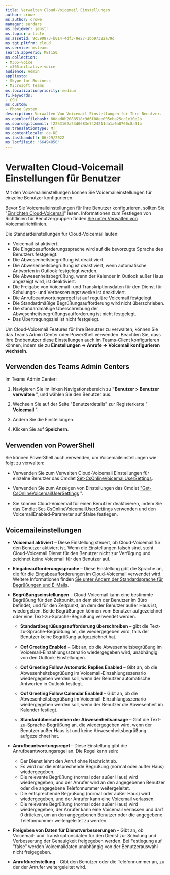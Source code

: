 ```yaml
---
title: Verwalten Cloud-Voicemail Einstellungen
author: crowe
ms.author: crowe
manager: serdars
ms.reviewer: jenstr
ms.topic: article
ms.assetid: 9c590873-b014-4df3-9e27-1bb97322a79d
ms.tgt.pltfrm: cloud
ms.service: msteams
search.appverid: MET150
ms.collection:
- M365-voice
- m365initiative-voice
audience: Admin
appliesto:
- Skype for Business
- Microsoft Teams
ms.localizationpriority: medium
f1.keywords:
- CSH
ms.custom:
- Phone System
description: Verwalten Von Voicemail-Einstellungen für Ihre Benutzer.
ms.openlocfilehash: 80dad0b2088518c9d6f08ee005eba25cc1e10e2b
ms.sourcegitcommit: f2253162a23d0683e7424211da1a0a8760c8a91b
ms.translationtype: MT
ms.contentlocale: de-DE
ms.lasthandoff: 06/29/2022
ms.locfileid: "66494850"
---
```

# <a name="manage-cloud-voicemail-settings-for-users"></a>Verwalten Cloud-Voicemail Einstellungen für Benutzer

Mit den Voicemaileinstellungen können Sie Voicemaileinstellungen für einzelne Benutzer konfigurieren.

Bevor Sie Voicemaileinstellungen für Ihre Benutzer konfigurieren, sollten Sie "[Einrichten Cloud-Voicemail](set-up-phone-system-voicemail.md)" lesen. Informationen zum Festlegen von Richtlinien für Benutzergruppen finden [Sie unter Verwalten von Voicemailrichtlinien](manage-voicemail-policies.md).

Die Standardeinstellungen für Cloud-Voicemail lauten:

- Voicemail ist aktiviert.
- Die Eingabeaufforderungssprache wird auf die bevorzugte Sprache des Benutzers festgelegt.
- Die Abwesenheitsbegrüßung ist deaktiviert.
- Die Abwesenheitsbegrüßung ist deaktiviert, wenn automatische Antworten in Outlook festgelegt werden.
- Die Abwesenheitsbegrüßung, wenn der Kalender in Outlook außer Haus angezeigt wird, ist deaktiviert.
- Die Freigabe von Voicemail- und Transkriptionsdaten für den Dienst für Schulungs- und Verbesserungszwecke ist deaktiviert.
- Die Anrufbeantwortungsregel ist auf reguläre Voicemail festgelegt.
- Die Standardmäßige Begrüßungsaufforderung wird nicht überschrieben.
- Die standardmäßige Überschreibung der Abwesenheitsbegrüßungsaufforderung ist nicht festgelegt.
- Das Übertragungsziel ist nicht festgelegt.


Um Cloud-Voicemail Features für Ihre Benutzer zu verwalten, können Sie das Teams Admin Center oder PowerShell verwenden. Beachten Sie, dass Ihre Endbenutzer diese Einstellungen auch im Teams-Client konfigurieren können, indem sie zu **Einstellungen -> Anrufe -> Voicemail konfigurieren wechseln.**

## <a name="use-teams-admin-center"></a>Verwenden des Teams Admin Centers

Im Teams Admin Center:

1.  Navigieren Sie im linken Navigationsbereich zu **"Benutzer > Benutzer verwalten** ", und wählen Sie den Benutzer aus.

2.  Wechseln Sie auf der Seite "Benutzerdetails" zur Registerkarte " **Voicemail** ".

3.  Ändern Sie die Einstellungen.

4.  Klicken Sie auf **Speichern**.


## <a name="use-powershell"></a>Verwenden von PowerShell

Sie können PowerShell auch verwenden, um Voicemaileinstellungen wie folgt zu verwalten:

- Verwenden Sie zum Verwalten Cloud-Voicemail Einstellungen für einzelne Benutzer das Cmdlet [Set-CsOnlineVoicemailUserSettings](/powershell/module/skype/set-csonlinevoicemailusersettings). 

- Verwenden Sie zum Anzeigen von Einstellungen das Cmdlet ["Get-CsOnlineVoicemailUserSettings](/powershell/module/skype/get-csonlinevoicemailusersettings) ".

- Sie können Cloud-Voicemail für einen Benutzer deaktivieren, indem Sie das Cmdlet [Set-CsOnlineVoicemailUserSettings](/powershell/module/skype/set-csonlinevoicemailusersettings) verwenden und den VoicemailEnabled-Parameter auf $false festlegen. 

## <a name="voicemail-settings"></a>Voicemaileinstellungen

- **Voicemail aktiviert** – Diese Einstellung steuert, ob Cloud-Voicemail für den Benutzer aktiviert ist. Wenn die Einstellungen falsch sind, steht Cloud-Voicemail Dienst für den Benutzer nicht zur Verfügung und zeichnet keine Voicemail für den Benutzer auf.

- **Eingabeaufforderungssprache** – Diese Einstellung gibt die Sprache an, die für die Eingabeaufforderungen im Cloud-Voicemail verwendet wird. Weitere Informationen finden [Sie unter Ändern der Standardsprache für Begrüßungen und E-Mails](change-the-default-language-for-greetings-and-emails.md).

- **Begrüßungseinstellungen** – Cloud-Voicemail kann eine bestimmte Begrüßung für den Zeitpunkt, an dem sich der Benutzer im Büro befindet, und für den Zeitpunkt, an dem der Benutzer außer Haus ist, wiedergeben. Beide Begrüßungen können vom Benutzer aufgezeichnet oder eine Text-zu-Sprache-Begrüßung verwendet werden.

  - **Standardbegrüßungsaufforderung überschreiben** – gibt die Text-zu-Sprache-Begrüßung an, die wiedergegeben wird, falls der Benutzer keine Begrüßung aufgezeichnet hat.

  - **Oof Greeting Enabled** – Gibt an, ob die Abwesenheitsbegrüßung im Voicemail-Einzahlungsszenario wiedergegeben wird, unabhängig von den Outlook-Einstellungen.

  - **Oof Greeting Follow Automatic Replies Enabled** – Gibt an, ob die Abwesenheitsbegrüßung im Voicemail-Einzahlungsszenario wiedergegeben werden soll, wenn der Benutzer automatische Antworten in Outlook festlegt.

  - **Oof Greeting Follow Calendar Enabled** – Gibt an, ob die Abwesenheitsbegrüßung im Voicemail-Einzahlungsszenario wiedergegeben werden soll, wenn der Benutzer die Abwesenheit im Kalender festlegt.

  - **Standardüberschreiben der Abwesenheitsansage** – Gibt die Text-zu-Sprache-Begrüßung an, die wiedergegeben wird, wenn der Benutzer außer Haus ist und keine Abwesenheitsbegrüßung aufgezeichnet hat.

- **Anrufbeantwortungsregel** – Diese Einstellung gibt die Anrufbeantwortungsregel an. Die Regel kann sein:
  - Der Dienst lehnt den Anruf ohne Nachricht ab.
  - Es wird nur die entsprechende Begrüßung (normal oder außer Haus) wiedergegeben.
  - Die relevante Begrüßung (normal oder außer Haus) wird wiedergegeben, und der Anrufer wird an den angegebenen Benutzer oder die angegebene Telefonnummer weitergeleitet.
  -  Die entsprechende Begrüßung (normal oder außer Haus) wird wiedergegeben, und der Anrufer kann eine Voicemail verlassen.
  - Die relevante Begrüßung (normal oder außer Haus) wird wiedergegeben, der Anrufer kann eine Voicemail verlassen und darf 0 drücken, um an den angegebenen Benutzer oder die angegebene Telefonnummer weitergeleitet zu werden.

- **Freigeben von Daten für Dienstverbesserungen** – Gibt an, ob Voicemail- und Transkriptionsdaten für den Dienst zur Schulung und Verbesserung der Genauigkeit freigegeben werden. Bei Festlegung auf "false" werden Voicemaildaten unabhängig von der Benutzerauswahl nicht freigegeben.

- **Anrufdurchstellung** – Gibt den Benutzer oder die Telefonnummer an, zu der der Anrufer weitergeleitet wird.


